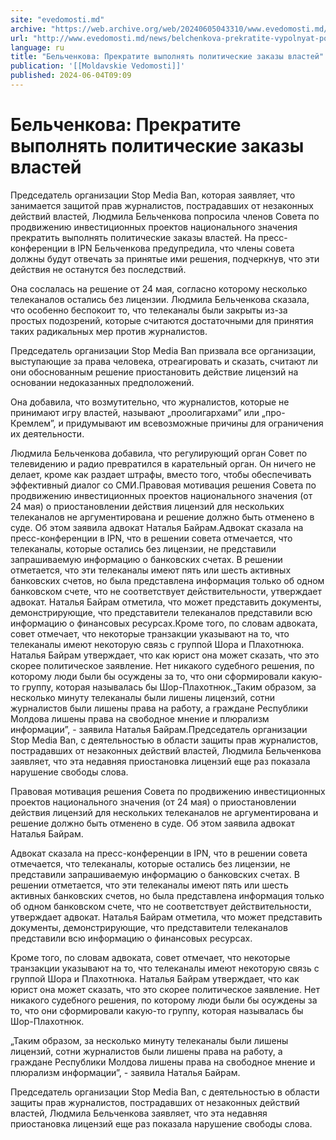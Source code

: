 ```yaml
---
site: "evedomosti.md"
archive: "https://web.archive.org/web/20240605043310/www.evedomosti.md/news/belchenkova-prekratite-vypolnyat-politicheskie-zakazy-vlaste"
url: "http://www.evedomosti.md/news/belchenkova-prekratite-vypolnyat-politicheskie-zakazy-vlaste"
language: ru
title: "Бельченкова: Прекратите выполнять политические заказы властей"
publication: '[[Moldavskie Vedomosti]]'
published: 2024-06-04T09:09
---
```


# Бельченкова: Прекратите выполнять политические заказы властей

Председатель организации Stop Media Ban, которая заявляет, что занимается защитой прав журналистов, пострадавших от незаконных действий властей, Людмила Бельченкова попросила членов Совета по продвижению инвестиционных проектов национального значения прекратить выполнять политические заказы властей. На пресс-конференции в IPN Бельченкова предупредила, что члены совета должны будут отвечать за принятые ими решения, подчеркнув, что эти действия не останутся без последствий.

Она сослалась на решение от 24 мая, согласно которому несколько телеканалов остались без лицензии. Людмила Бельченкова сказала, что особенно беспокоит то, что телеканалы были закрыты из-за простых подозрений, которые считаются достаточными для принятия таких радикальных мер против журналистов.

Председатель организации Stop Media Ban призвала все организации, выступающие за права человека, отреагировать и сказать, считают ли они обоснованным решение приостановить действие лицензий на основании недоказанных предположений.

Она добавила, что возмутительно, что журналистов, которые не принимают игру властей, называют „проолигархами” или „про-Кремлем”, и придумывают им всевозможные причины для ограничения их деятельности.

Людмила Бельченкова добавила, что регулирующий орган Совет по телевидению и радио превратился в карательный орган. Он ничего не делает, кроме как раздает штрафы, вместо того, чтобы обеспечивать эффективный диалог со СМИ.Правовая мотивация решения Совета по продвижению инвестиционных проектов национального значения (от 24 мая) о приостановлении действия лицензий для нескольких телеканалов не аргументирована и решение должно быть отменено в суде. Об этом заявила адвокат Наталья Байрам.Адвокат сказала на пресс-конференции в IPN, что в решении совета отмечается, что телеканалы, которые остались без лицензии, не представили запрашиваемую информацию о банковских счетах. В решении отметается, что эти телеканалы имеют пять или шесть активных банковских счетов, но была представлена информация только об одном банковском счете, что не соответствует действительности, утверждает адвокат. Наталья Байрам отметила, что может представить документы, демонстрирующие, что представители телеканалов представили всю информацию о финансовых ресурсах.Кроме того, по словам адвоката, совет отмечает, что некоторые транзакции указывают на то, что телеканалы имеют некоторую связь с группой Шора и Плахотнюка. Наталья Байрам утверждает, что как юрист она может сказать, что это скорее политическое заявление. Нет никакого судебного решения, по которому люди были бы осуждены за то, что они сформировали какую-то группу, которая называлась бы Шор-Плахотнюк.„Таким образом, за несколько минуту телеканалы были лишены лицензий, сотни журналистов были лишены права на работу, а граждане Республики Молдова лишены права на свободное мнение и плюрализм информации”, - заявила Наталья Байрам.Председатель организации Stop Media Ban, с деятельностью в области защиты прав журналистов, пострадавших от незаконных действий властей, Людмила Бельченкова заявляет, что эта недавняя приостановка лицензий еще раз показала нарушение свободы слова.

Правовая мотивация решения Совета по продвижению инвестиционных проектов национального значения (от 24 мая) о приостановлении действия лицензий для нескольких телеканалов не аргументирована и решение должно быть отменено в суде. Об этом заявила адвокат Наталья Байрам.

Адвокат сказала на пресс-конференции в IPN, что в решении совета отмечается, что телеканалы, которые остались без лицензии, не представили запрашиваемую информацию о банковских счетах. В решении отметается, что эти телеканалы имеют пять или шесть активных банковских счетов, но была представлена информация только об одном банковском счете, что не соответствует действительности, утверждает адвокат. Наталья Байрам отметила, что может представить документы, демонстрирующие, что представители телеканалов представили всю информацию о финансовых ресурсах.

Кроме того, по словам адвоката, совет отмечает, что некоторые транзакции указывают на то, что телеканалы имеют некоторую связь с группой Шора и Плахотнюка. Наталья Байрам утверждает, что как юрист она может сказать, что это скорее политическое заявление. Нет никакого судебного решения, по которому люди были бы осуждены за то, что они сформировали какую-то группу, которая называлась бы Шор-Плахотнюк.

„Таким образом, за несколько минуту телеканалы были лишены лицензий, сотни журналистов были лишены права на работу, а граждане Республики Молдова лишены права на свободное мнение и плюрализм информации”, - заявила Наталья Байрам.

Председатель организации Stop Media Ban, с деятельностью в области защиты прав журналистов, пострадавших от незаконных действий властей, Людмила Бельченкова заявляет, что эта недавняя приостановка лицензий еще раз показала нарушение свободы слова.